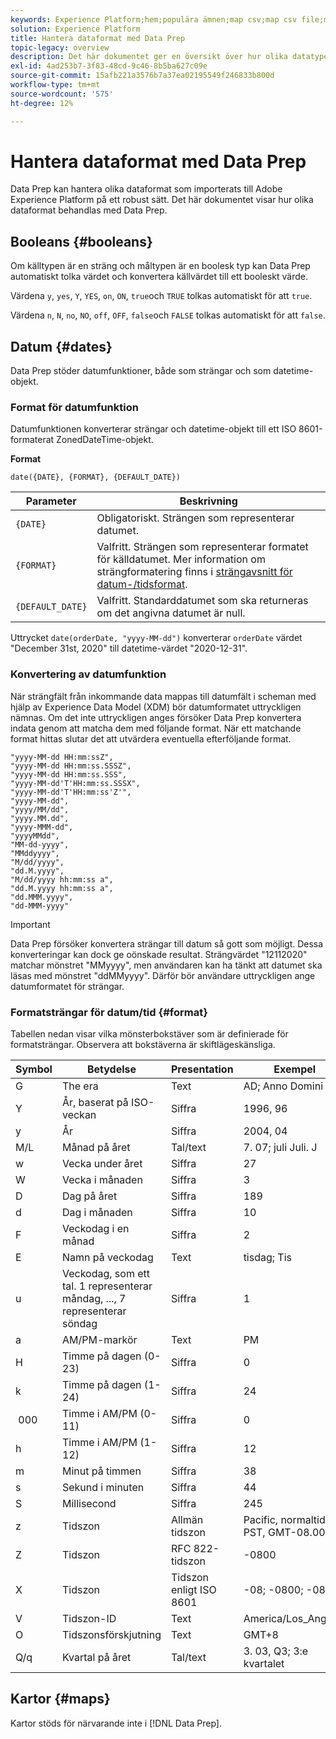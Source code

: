 ```yaml
---
keywords: Experience Platform;hem;populära ämnen;map csv;map csv file;map csv file to xdm;map csv to xdm;ui guide;mapper;mappning;data prep;data preparing;preparing data;
solution: Experience Platform
title: Hantera dataformat med Data Prep
topic-legacy: overview
description: Det här dokumentet ger en översikt över hur olika datatyper hanteras i Data Prep.
exl-id: 4ad253b7-3f83-48cd-9c46-8b5ba627c09e
source-git-commit: 15afb221a3576b7a37ea02195549f246833b800d
workflow-type: tm+mt
source-wordcount: '575'
ht-degree: 12%

---
```


# Hantera dataformat med Data Prep

Data Prep kan hantera olika dataformat som importerats till Adobe Experience Platform på ett robust sätt. Det här dokumentet visar hur olika dataformat behandlas med Data Prep.

## Booleans {#booleans}

Om källtypen är en sträng och måltypen är en boolesk typ kan Data Prep automatiskt tolka värdet och konvertera källvärdet till ett booleskt värde.

Värdena `y`, `yes`, `Y`, `YES`, `on`, `ON`, `true`och `TRUE` tolkas automatiskt för att `true`.

Värdena `n`, `N`, `no`, `NO`, `off`, `OFF`, `false`och `FALSE` tolkas automatiskt för att `false`.

## Datum {#dates}

Data Prep stöder datumfunktioner, både som strängar och som datetime-objekt.

### Format för datumfunktion

Datumfunktionen konverterar strängar och datetime-objekt till ett ISO 8601-formaterat ZonedDateTime-objekt.

**Format**

```http
date({DATE}, {FORMAT}, {DEFAULT_DATE})
```

| Parameter | Beskrivning |
| --------- | ----------- |
| `{DATE}` | Obligatoriskt. Strängen som representerar datumet. |
| `{FORMAT}` | Valfritt. Strängen som representerar formatet för källdatumet. Mer information om strängformatering finns i [strängavsnitt för datum-/tidsformat](#format). |
| `{DEFAULT_DATE}` | Valfritt. Standarddatumet som ska returneras om det angivna datumet är null. |

Uttrycket `date(orderDate, "yyyy-MM-dd")` konverterar `orderDate` värdet &quot;December 31st, 2020&quot; till datetime-värdet &quot;2020-12-31&quot;.

### Konvertering av datumfunktion

När strängfält från inkommande data mappas till datumfält i scheman med hjälp av Experience Data Model (XDM) bör datumformatet uttryckligen nämnas. Om det inte uttryckligen anges försöker Data Prep konvertera indata genom att matcha dem med följande format. När ett matchande format hittas slutar det att utvärdera eventuella efterföljande format.

```console
"yyyy-MM-dd HH:mm:ssZ",
"yyyy-MM-dd HH:mm:ss.SSSZ",
"yyyy-MM-dd HH:mm:ss.SSS",
"yyyy-MM-dd'T'HH:mm:ss.SSSX",
"yyyy-MM-dd'T'HH:mm:ss'Z'",
"yyyy-MM-dd",
"yyyy/MM/dd",
"yyyy.MM.dd",
"yyyy-MMM-dd",
"yyyyMMdd",
"MM-dd-yyyy",
"MMddyyyy",
"M/dd/yyyy",
"dd.M.yyyy",
"M/dd/yyyy hh:mm:ss a",
"dd.M.yyyy hh:mm:ss a",
"dd.MMM.yyyy",
"dd-MMM-yyyy"
```

>[!IMPORTANT]
>
> Data Prep försöker konvertera strängar till datum så gott som möjligt. Dessa konverteringar kan dock ge oönskade resultat. Strängvärdet &quot;12112020&quot; matchar mönstret &quot;MMyyyy&quot;, men användaren kan ha tänkt att datumet ska läsas med mönstret &quot;ddMMyyyy&quot;. Därför bör användare uttryckligen ange datumformatet för strängar.

### Formatsträngar för datum/tid {#format}

Tabellen nedan visar vilka mönsterbokstäver som är definierade för formatsträngar. Observera att bokstäverna är skiftlägeskänsliga.

| Symbol | Betydelse | Presentation | Exempel |
| ------ | ------- | ------------ | ------- |
| G | The era | Text | AD; Anno Domini A |
| Y | År, baserat på ISO-veckan | Siffra | 1996, 96 |
| y | År | Siffra | 2004, 04 |
| M/L | Månad på året | Tal/text | 7. 07; juli Juli. J |
| w | Vecka under året | Siffra | 27 |
| W | Vecka i månaden | Siffra | 3 |
| D | Dag på året | Siffra | 189 |
| d | Dag i månaden | Siffra | 10 |
| F | Veckodag i en månad | Siffra | 2 |
| E | Namn på veckodag | Text | tisdag; Tis |
| u | Veckodag, som ett tal. 1 representerar måndag, ..., 7 representerar söndag | Siffra | 1 |
| a | AM/PM-markör | Text | PM |
| H | Timme på dagen (0-23) | Siffra | 0 |
| k | Timme på dagen (1-24) | Siffra | 24 |
|  000 | Timme i AM/PM (0-11) | Siffra | 0 |
| h | Timme i AM/PM (1-12) | Siffra | 12 |
| m | Minut på timmen | Siffra | 38 |
| s | Sekund i minuten | Siffra | 44 |
| S | Millisecond | Siffra | 245 |
| z | Tidszon | Allmän tidszon | Pacific, normaltid; PST, GMT-08.00 |
| Z | Tidszon | RFC 822-tidszon | -0800 |
| X | Tidszon | Tidszon enligt ISO 8601 | -08; -0800; -08:00 |
| V | Tidszon-ID | Text | America/Los_Angeles |
| O | Tidszonsförskjutning | Text | GMT+8 |
| Q/q | Kvartal på året | Tal/text | 3. 03, Q3; 3:e kvartalet |

## Kartor {#maps}

Kartor stöds för närvarande inte i [!DNL Data Prep].
